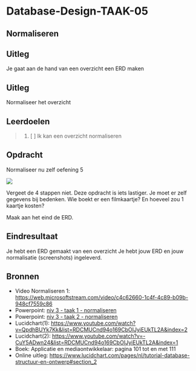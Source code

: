 # Database-Design-TAAK-05

## Normaliseren

## Uitleg
Je gaat aan de hand van een overzicht een ERD maken


## Uitleg
Normaliseer het overzicht

## Leerdoelen
> 1. [ ] Ik kan een overzicht normaliseren

## Opdracht

Normaliseer nu zelf oefening 5

<img src="https://raw.githubusercontent.com/ROC-van-Amsterdam-College-Amstelland/DATABASE-DESIGN/master/niveau3/taak05/oefening 5.png">

Vergeet de 4 stappen niet.
Deze opdracht is iets lastiger. Je moet er zelf gegevens bij bedenken. Wie boekt er een filmkaartje?
En hoeveel zou 1 kaartje kosten?

Maak aan het eind de ERD.

## Eindresultaat

Je hebt een ERD gemaakt van een overzicht
Je hebt jouw ERD en jouw normalisatie (screenshots) ingeleverd.

## Bronnen
- Video Normaliseren 1: https://web.microsoftstream.com/video/c4c62660-1c4f-4c89-b09b-948cf7559c86 
- Powerpoint: <a href="https://github.com/ROC-van-Amsterdam-College-Amstelland/DATABASE-DESIGN/blob/master/niveau3/taak01/niv 3 - taak 1 - normaliseren.pdf">niv 3 - taak 1 - normaliseren</a>  
- Powerpoint: <a href="https://github.com/ROC-van-Amsterdam-College-Amstelland/DATABASE-DESIGN/blob/master/niveau3/taak02/niv 3 - taak 2 - normaliseren.pdf">niv 3 - taak 2 - normaliseren</a>  
- Lucidchart(1): https://www.youtube.com/watch?v=QpdhBUYk7Kk&list=RDCMUCnd94o169CbOIJyiEUkTL2A&index=2  
- Lucidchart(2): https://www.youtube.com/watch?v=-CuY5ADwn24&list=RDCMUCnd94o169CbOIJyiEUkTL2A&index=1  
- Boek: Applicatie en mediaontwikkelaar: pagina 101 tot en met 111  
- Online uitleg: https://www.lucidchart.com/pages/nl/tutorial-database-structuur-en-ontwerp#section_2  
